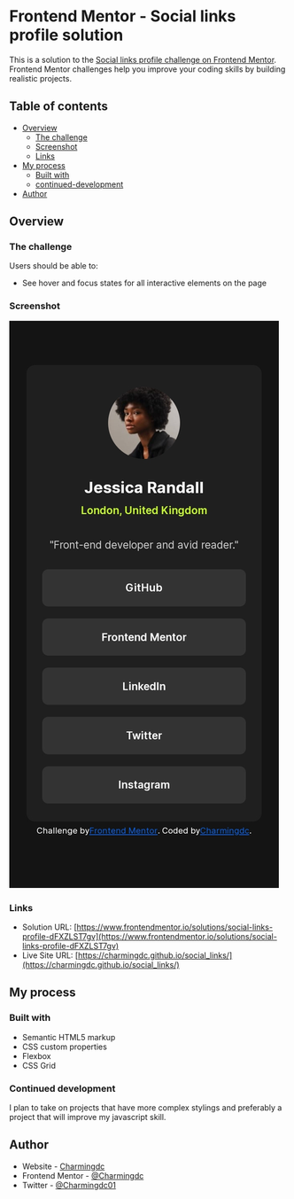 # Frontend Mentor - Social links profile solution

This is a solution to the [Social links profile challenge on Frontend Mentor](https://www.frontendmentor.io/challenges/social-links-profile-UG32l9m6dQ). Frontend Mentor challenges help you improve your coding skills by building realistic projects. 

## Table of contents

- [Overview](#overview)
  - [The challenge](#the-challenge)
  - [Screenshot](#screenshot)
  - [Links](#links)
- [My process](#my-process)
  - [Built with](#built-with)
  - [continued-development](#continued-development)
- [Author](#author)



## Overview

### The challenge

Users should be able to:

- See hover and focus states for all interactive elements on the page

### Screenshot

![](/Screenshot_20240703-032418_1.jpg)


### Links

- Solution URL: [https://www.frontendmentor.io/solutions/social-links-profile-dFXZLST7gv](https://www.frontendmentor.io/solutions/social-links-profile-dFXZLST7gv)
- Live Site URL: [https://charmingdc.github.io/social_links/](https://charmingdc.github.io/social_links/)

## My process

### Built with

- Semantic HTML5 markup
- CSS custom properties
- Flexbox
- CSS Grid


### Continued development

I plan to take on projects that have more complex stylings and preferably a project that will improve my javascript skill.


## Author

- Website - [Charmingdc](https://taplink.cc/charmingdc)
- Frontend Mentor - [@Charmingdc](https://www.frontendmentor.io/profile/Charmingdc)
- Twitter - [@Charmingdc01](https://www.twitter.com/Charmingdc01)
